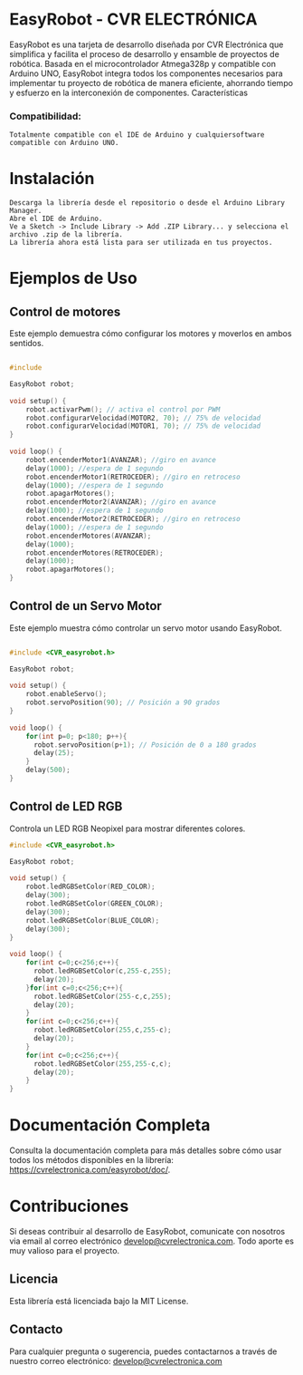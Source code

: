 # EasyRobot - CVR ELECTRÓNICA

EasyRobot es una tarjeta de desarrollo diseñada por CVR Electrónica que simplifica y facilita el proceso de desarrollo y ensamble de proyectos de robótica. Basada en el microcontrolador Atmega328p y compatible con Arduino UNO, EasyRobot integra todos los componentes necesarios para implementar tu proyecto de robótica de manera eficiente, ahorrando tiempo y esfuerzo en la interconexión de componentes.
Características

### Compatibilidad: 
    Totalmente compatible con el IDE de Arduino y cualquiersoftware compatible con Arduino UNO.

# Instalación

    Descarga la librería desde el repositorio o desde el Arduino Library Manager.
    Abre el IDE de Arduino.
    Ve a Sketch -> Include Library -> Add .ZIP Library... y selecciona el archivo .zip de la librería.
    La librería ahora está lista para ser utilizada en tus proyectos.

# Ejemplos de Uso

## Control de motores

Este ejemplo demuestra cómo configurar los motores y moverlos en ambos sentidos.

```cpp

#include 

EasyRobot robot;
                        
void setup() {
    robot.activarPwm(); // activa el control por PWM
    robot.configurarVelocidad(MOTOR2, 70); // 75% de velocidad
    robot.configurarVelocidad(MOTOR1, 70); // 75% de velocidad
}
                        
void loop() {
    robot.encenderMotor1(AVANZAR); //giro en avance
    delay(1000); //espera de 1 segundo
    robot.encenderMotor1(RETROCEDER); //giro en retroceso
    delay(1000); //espera de 1 segundo
    robot.apagarMotores();
    robot.encenderMotor2(AVANZAR); //giro en avance
    delay(1000); //espera de 1 segundo
    robot.encenderMotor2(RETROCEDER); //giro en retroceso
    delay(1000); //espera de 1 segundo
    robot.encenderMotores(AVANZAR);
    delay(1000);
    robot.encenderMotores(RETROCEDER);
    delay(1000);
    robot.apagarMotores();
}
```
## Control de un Servo Motor

Este ejemplo muestra cómo controlar un servo motor usando EasyRobot.

```cpp

#include <CVR_easyrobot.h>

EasyRobot robot;
                        
void setup() {
    robot.enableServo();
    robot.servoPosition(90); // Posición a 90 grados
}
                        
void loop() {
    for(int p=0; p<180; p++){
      robot.servoPosition(p+1); // Posición de 0 a 180 grados
      delay(25);
    }
    delay(500);
}        
```

## Control de LED RGB

Controla un LED RGB Neopixel para mostrar diferentes colores.


```cpp
#include <CVR_easyrobot.h>

EasyRobot robot;
                        
void setup() {
    robot.ledRGBSetColor(RED_COLOR);
    delay(300);
    robot.ledRGBSetColor(GREEN_COLOR);
    delay(300);
    robot.ledRGBSetColor(BLUE_COLOR);
    delay(300);
}
                        
void loop() {
    for(int c=0;c<256;c++){
      robot.ledRGBSetColor(c,255-c,255);
      delay(20);
    }for(int c=0;c<256;c++){
      robot.ledRGBSetColor(255-c,c,255);
      delay(20);
    }
    for(int c=0;c<256;c++){
      robot.ledRGBSetColor(255,c,255-c);
      delay(20);
    }
    for(int c=0;c<256;c++){
      robot.ledRGBSetColor(255,255-c,c);
      delay(20);
    }
}  
```

# Documentación Completa

Consulta la documentación completa para más detalles sobre cómo usar todos los métodos disponibles en la librería: https://cvrelectronica.com/easyrobot/doc/.

# Contribuciones

Si deseas contribuir al desarrollo de EasyRobot, comunicate con nosotros via email al correo electrónico develop@cvrelectronica.com. Todo aporte es muy valioso para el proyecto.

## Licencia

Esta librería está licenciada bajo la MIT License.

## Contacto

Para cualquier pregunta o sugerencia, puedes contactarnos a través de nuestro correo electrónico: develop@cvrelectronica.com